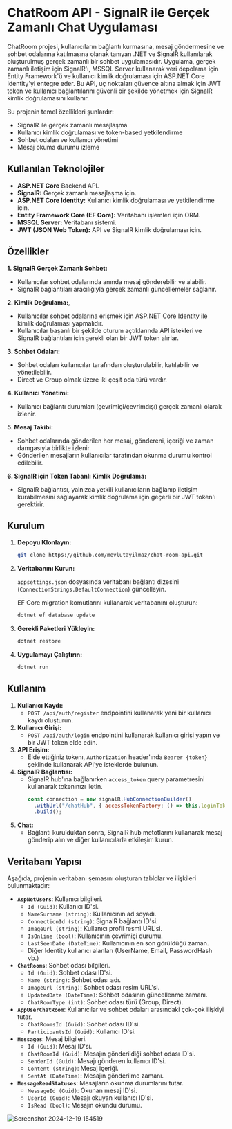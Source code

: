 # ChatRoom API - SignalR ile Gerçek Zamanlı Chat Uygulaması

ChatRoom projesi, kullanıcıların bağlantı kurmasına, mesaj göndermesine ve sohbet odalarına katılmasına olanak tanıyan .NET ve SignalR kullanılarak oluşturulmuş gerçek zamanlı bir sohbet uygulamasıdır. Uygulama, gerçek zamanlı iletişim için SignalR'ı, MSSQL Server kullanarak veri depolama için Entity Framework'ü ve kullanıcı kimlik doğrulaması için ASP.NET Core Identity'yi entegre eder. Bu API, uç noktaları güvence altına almak için JWT token ve kullanıcı bağlantılarını güvenli bir şekilde yönetmek için SignalR kimlik doğrulamasını kullanır.

Bu projenin temel özellikleri şunlardır:

  * SignalR ile gerçek zamanlı mesajlaşma
  * Kullanıcı kimlik doğrulaması ve token-based yetkilendirme
  * Sohbet odaları ve kullanıcı yönetimi
  * Mesaj okuma durumu izleme

## Kullanılan Teknolojiler

- **ASP.NET Core** Backend API.
- **SignalR:** Gerçek zamanlı mesajlaşma için.
- **ASP.NET Core Identity:** Kullanıcı kimlik doğrulaması ve yetkilendirme için.
- **Entity Framework Core (EF Core):** Veritabanı işlemleri için ORM.
- **MSSQL Server:** Veritabanı sistemi.
- **JWT (JSON Web Token):** API ve SignalR kimlik doğrulaması için.

## Özellikler

**1. SignalR Gerçek Zamanlı Sohbet:**
  - Kullanıcılar sohbet odalarında anında mesaj gönderebilir ve alabilir.
  - SignalR bağlantıları aracılığıyla gerçek zamanlı güncellemeler sağlanır.

**2. Kimlik Doğrulama:**,
  - Kullanıcılar sohbet odalarına erişmek için ASP.NET Core Identity ile kimlik doğrulaması yapmalıdır.
  - Kullanıcılar başarılı bir şekilde oturum açtıklarında API istekleri ve SignalR bağlantıları için gerekli olan bir JWT token alırlar.

**3. Sohbet Odaları:**
  - Sohbet odaları kullanıcılar tarafından oluşturulabilir, katılabilir ve yönetilebilir.
  - Direct ve Group olmak üzere iki çeşit oda türü vardır.

**4. Kullanıcı Yönetimi:**
  - Kullanıcı bağlantı durumları (çevrimiçi/çevrimdışı) gerçek zamanlı olarak izlenir.

**5. Mesaj Takibi:**
  - Sohbet odalarında gönderilen her mesaj, göndereni, içeriği ve zaman damgasıyla birlikte izlenir.
  - Gönderilen mesajların kullanıcılar tarafından okunma durumu kontrol edilebilir.

**6. SignalR için Token Tabanlı Kimlik Doğrulama:**
  - SignalR bağlantısı, yalnızca yetkili kullanıcıların bağlanıp iletişim kurabilmesini sağlayarak kimlik doğrulama için geçerli bir JWT token'ı gerektirir.


## Kurulum

1. **Depoyu Klonlayın:**
   ```bash
   git clone https://github.com/mevlutayilmaz/chat-room-api.git
   ```

3. **Veritabanını Kurun:**

   `appsettings.json` dosyasında veritabanı bağlantı dizesini (`ConnectionStrings.DefaultConnection`) güncelleyin.
   
   EF Core migration komutlarını kullanarak veritabanını oluşturun:
   ```bash
   dotnet ef database update
   ```

5. **Gerekli Paketleri Yükleyin:**
    ```bash
    dotnet restore
    ```

6. **Uygulamayı Çalıştırın:**
   ```bash
   dotnet run
   ```

## Kullanım

1.  **Kullanıcı Kaydı:**
    *   `POST /api/auth/register` endpointini kullanarak yeni bir kullanıcı kaydı oluşturun.
2.  **Kullanıcı Girişi:**
    *   `POST /api/auth/login` endpointini kullanarak kullanıcı girişi yapın ve bir JWT token elde edin.
3.  **API Erişim:**
    *   Elde ettiğiniz tokenı, `Authorization` header'ında `Bearer {token}` şeklinde kullanarak API'ye isteklerde bulunun.
4.  **SignalR Bağlantısı:**
    *   SignalR hub'ına bağlanırken `access_token` query parametresini kullanarak tokenınızı iletin.
        ```javascript
        const connection = new signalR.HubConnectionBuilder()
          .withUrl("/chatHub", { accessTokenFactory: () => this.loginToken })
          .build();
        ```
5.  **Chat:**
    *   Bağlantı kurulduktan sonra, SignalR hub metotlarını kullanarak mesaj gönderip alın ve diğer kullanıcılarla etkileşim kurun.


## Veritabanı Yapısı

Aşağıda, projenin veritabanı şemasını oluşturan tablolar ve ilişkileri bulunmaktadır:

-   **`AspNetUsers`**: Kullanıcı bilgileri.
    -   `Id (Guid)`: Kullanıcı ID'si.
    -   `NameSurname (string)`: Kullanıcının ad soyadı.
    -   `ConnectionId (string)`: SignalR bağlantı ID'si.
    -   `ImageUrl (string)`: Kullanıcı profil resmi URL'si.
    -   `IsOnline (bool)`: Kullanıcının çevrimiçi durumu.
    -   `LastSeenDate (DateTime)`: Kullanıcının en son görüldüğü zaman.
    - Diğer Identity kullanıcı alanları (UserName, Email, PasswordHash vb.)
-   **`ChatRooms`**: Sohbet odası bilgileri.
    -   `Id (Guid)`: Sohbet odası ID'si.
    -   `Name (string)`: Sohbet odası adı.
    -   `ImageUrl (string)`: Sohbet odası resim URL'si.
    -   `UpdatedDate (DateTime)`: Sohbet odasının güncellenme zamanı.
    -   `ChatRoomType (int)`: Sohbet odası türü (Group, Direct).
-   **`AppUserChatRoom`**: Kullanıcılar ve sohbet odaları arasındaki çok-çok ilişkiyi tutar.
     - `ChatRoomsId (Guid)`: Sohbet odası ID'si.
    - `ParticipantsId (Guid)`: Kullanıcı ID'si.
-   **`Messages`**: Mesaj bilgileri.
    -   `Id (Guid)`: Mesaj ID'si.
    -   `ChatRoomId (Guid)`: Mesajın gönderildiği sohbet odası ID'si.
    -   `SenderId (Guid)`: Mesajı gönderen kullanıcı ID'si.
    -   `Content (string)`: Mesaj içeriği.
    -   `SentAt (DateTime)`: Mesajın gönderilme zamanı.
-   **`MessageReadStatuses`**: Mesajların okunma durumlarını tutar.
    -   `MessageId (Guid)`: Okunan mesaj ID'si.
    -   `UserId (Guid)`: Mesajı okuyan kullanıcı ID'si.
    -   `IsRead (bool)`: Mesajın okundu durumu.
 
![Screenshot 2024-12-19 154519](https://github.com/user-attachments/assets/c1bb6855-f159-4e85-b533-e823159f7229)

